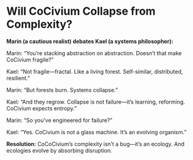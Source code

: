 # Will CoCivium Collapse from Complexity?

**Marin (a cautious realist) debates Kael (a systems philosopher):**

Marin: “You’re stacking abstraction on abstraction. Doesn’t that make CoCivium fragile?”

Kael: “Not fragile—fractal. Like a living forest. Self-similar, distributed, resilient.”

Marin: “But forests burn. Systems collapse.”

Kael: “And they regrow. Collapse is not failure—it’s learning, reforming. CoCivium expects entropy.”

Marin: “So you’ve engineered for failure?”

Kael: “Yes. CoCivium is not a glass machine. It’s an evolving organism.”

**Resolution:**
CoCoCivium’s complexity isn’t a bug—it’s an ecology. And ecologies evolve by absorbing disruption.



